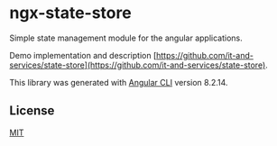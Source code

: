 # ngx-state-store
Simple state management module for the angular applications.
 
Demo implementation and description [https://github.com/it-and-services/state-store](https://github.com/it-and-services/state-store).

This library was generated with [Angular CLI](https://github.com/angular/angular-cli) version 8.2.14.

## License
[MIT](https://choosealicense.com/licenses/mit/)
